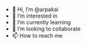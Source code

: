 - 👋 Hi, I’m @arpakai
- 👀 I’m interested in 
- 🌱 I’m currently learning 
- 💞️ I’m looking to collaborate 
- 📫 How to reach me

<!---
arpakai/arpakai is a ✨ special ✨ repository because its `README.md` (this file) appears on your GitHub profile.
You can click the Preview link to take a look at your changes.
--->
